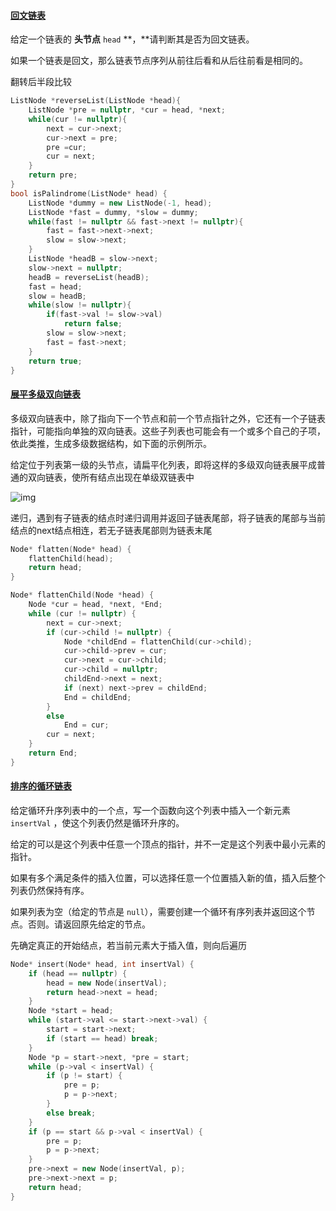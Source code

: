 #### [回文链表](https://leetcode-cn.com/problems/aMhZSa/)

给定一个链表的 **头节点** `head` **，**请判断其是否为回文链表。

如果一个链表是回文，那么链表节点序列从前往后看和从后往前看是相同的。



翻转后半段比较

```c++
ListNode *reverseList(ListNode *head){
    ListNode *pre = nullptr, *cur = head, *next;
    while(cur != nullptr){
        next = cur->next;
        cur->next = pre;
        pre =cur;
        cur = next;
    }
    return pre;
}
bool isPalindrome(ListNode* head) {
    ListNode *dummy = new ListNode(-1, head);
    ListNode *fast = dummy, *slow = dummy;
    while(fast != nullptr && fast->next != nullptr){
        fast = fast->next->next;
        slow = slow->next;
    }
    ListNode *headB = slow->next;
    slow->next = nullptr;
    headB = reverseList(headB);
    fast = head;
    slow = headB;
    while(slow != nullptr){
        if(fast->val != slow->val)
            return false;
        slow = slow->next;
        fast = fast->next;
    }
    return true;
}
```

#### [展平多级双向链表](https://leetcode-cn.com/problems/Qv1Da2/)

多级双向链表中，除了指向下一个节点和前一个节点指针之外，它还有一个子链表指针，可能指向单独的双向链表。这些子列表也可能会有一个或多个自己的子项，依此类推，生成多级数据结构，如下面的示例所示。

给定位于列表第一级的头节点，请扁平化列表，即将这样的多级双向链表展平成普通的双向链表，使所有结点出现在单级双链表中

![img](https://assets.leetcode-cn.com/aliyun-lc-upload/uploads/2018/10/12/multilevellinkedlist.png)



递归，遇到有子链表的结点时递归调用并返回子链表尾部，将子链表的尾部与当前结点的next结点相连，若无子链表尾部则为链表末尾

```c++
Node* flatten(Node* head) {
	flattenChild(head);
	return head;
}

Node* flattenChild(Node *head) {
	Node *cur = head, *next, *End;
	while (cur != nullptr) {
		next = cur->next;
		if (cur->child != nullptr) {
			Node *childEnd = flattenChild(cur->child);
			cur->child->prev = cur;
			cur->next = cur->child;
			cur->child = nullptr;
			childEnd->next = next;
			if (next) next->prev = childEnd;
			End = childEnd;
		}
		else
			End = cur;
		cur = next;
	}
	return End;
}    
```

#### [排序的循环链表](https://leetcode-cn.com/problems/4ueAj6/)

给定循环升序列表中的一个点，写一个函数向这个列表中插入一个新元素 `insertVal` ，使这个列表仍然是循环升序的。

给定的可以是这个列表中任意一个顶点的指针，并不一定是这个列表中最小元素的指针。

如果有多个满足条件的插入位置，可以选择任意一个位置插入新的值，插入后整个列表仍然保持有序。

如果列表为空（给定的节点是 `null`），需要创建一个循环有序列表并返回这个节点。否则。请返回原先给定的节点。



先确定真正的开始结点，若当前元素大于插入值，则向后遍历

```c++
Node* insert(Node* head, int insertVal) {
	if (head == nullptr) {
		head = new Node(insertVal);
		return head->next = head;
	}
	Node *start = head;
	while (start->val <= start->next->val) {
		start = start->next;
		if (start == head) break;
	}
	Node *p = start->next, *pre = start;
	while (p->val < insertVal) {
		if (p != start) {
			pre = p;
			p = p->next;
		}
		else break;
	}
	if (p == start && p->val < insertVal) {
		pre = p;
		p = p->next;
	}
	pre->next = new Node(insertVal, p);
	pre->next->next = p;
	return head;
}
```

